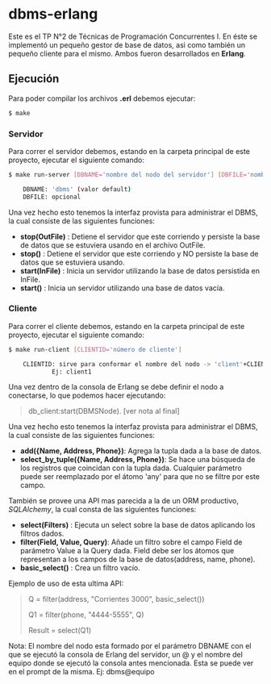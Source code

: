 # dbms-erlang

Este es el TP N°2 de Técnicas de Programación Concurrentes I. En éste se implementó un pequeño gestor de base de datos, asi como también un pequeño cliente para el mismo. Ambos fueron desarrollados en **Erlang**.

## Ejecución

Para poder compilar los archivos **.erl** debemos ejecutar:

```bash
$ make
```

### Servidor

Para correr el servidor debemos, estando en la carpeta principal de este proyecto, ejecutar el siguiente comando:

```bash
$ make run-server [DBNAME='nombre del nodo del servidor'] [DBFILE='nombre archivo de salida']

	DBNAME: 'dbms' (valor default)
	DBFILE: opcional
```

Una vez hecho esto tenemos la interfaz provista para administrar el DBMS, la cual consiste de las siguientes funciones:

 - **stop(OutFile)** : Detiene el servidor que este corriendo y persiste la base de datos que se estuviera usando en el archivo OutFile.
 - **stop()** :  Detiene el servidor que este corriendo y NO persiste la base de datos que se estuviera usando.
 - **start(InFile)** : Inicia un servidor utilizando la base de datos persistida en InFile.
 - **start()** : Inicia un servidor utilizando una base de datos vacía.


### Cliente

Para correr el cliente debemos, estando en la carpeta principal de este proyecto, ejecutar el siguiente comando:

```bash
$ make run-client [CLIENTID='número de cliente']

	CLIENTID: sirve para conformar el nombre del nodo -> 'client'+CLIENTID
			Ej: client1
```

Una vez dentro de la consola de Erlang se debe definir el nodo a conectarse, lo que podemos hacer ejecutando:

> db_client:start(DBMSNode). [ver nota al final]

Una vez hecho esto tenemos la interfaz provista para administrar el DBMS, la cual consiste de las siguientes funciones:

 - **add({Name, Address, Phone})**:  Agrega la tupla dada a la base de datos.
 - **select_by_tuple({Name, Address, Phone})**: Se hace una búsqueda de los registros que coincidan con la tupla dada. Cualquier parámetro puede ser reemplazado por el átomo 'any' para que no se filtre por este campo.

 También se provee una API mas parecida a la de un ORM productivo, *SQLAlchemy*, la cual consta de las siguientes funciones:
 - **select(Filters)** : Ejecuta un select sobre la base de datos aplicando los filtros dados.
 - **filter(Field, Value, Query)**: Añade un filtro sobre el campo Field de parámetro Value a la Query dada. Field debe ser los átomos que representan a los campos de la base de datos(address, name, phone).
 - **basic_select()** : Crea un filtro vacío.

 Ejemplo de uso de esta ultima API:

> Q = filter(address, "Corrientes 3000", basic_select())
>
> Q1 = filter(phone, "4444-5555", Q)
>
> Result = select(Q1)


Nota: El nombre del nodo esta formado por el parámetro DBNAME con el que se ejecutó la consola de Erlang del servidor, un @ y el nombre del equipo donde se ejecutó la consola antes mencionada. Esta se puede ver en el prompt de la misma.
	Ej: dbms@equipo

